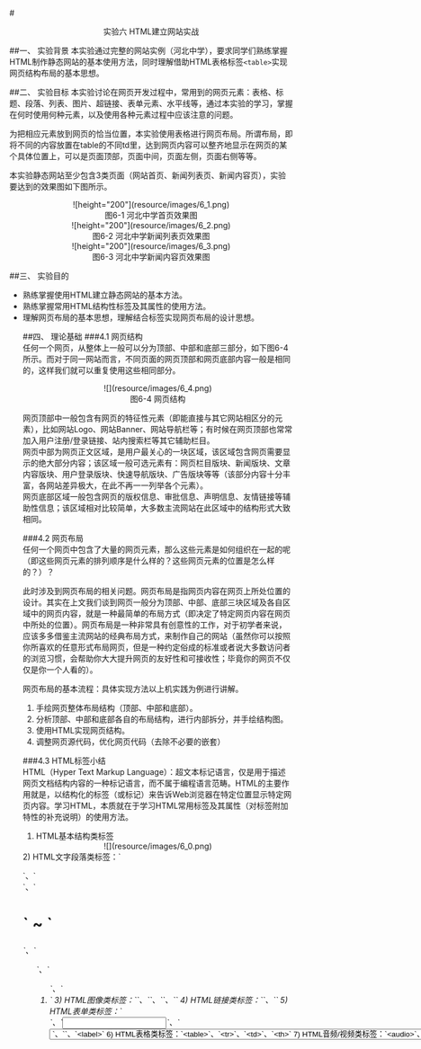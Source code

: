 #<center>实验六 HTML建立网站实战</center>

##一、	实验背景
 本实验通过完整的网站实例（河北中学），要求同学们熟练掌握HTML制作静态网站的基本使用方法，同时理解借助HTML表格标签`<table>`实现网页结构布局的基本思想。
 
##二、	实验目标
本实验讨论在网页开发过程中，常用到的网页元素：表格、标题、段落、列表、图片、超链接、表单元素、水平线等，通过本实验的学习，掌握在何时使用何种元素，以及使用各种元素过程中应该注意的问题。  

为把相应元素放到网页的恰当位置，本实验使用表格进行网页布局。所谓布局，即将不同的内容放置在table的不同td里，达到网页内容可以整齐地显示在网页的某个具体位置上，可以是页面顶部，页面中间，页面左侧，页面右侧等等。  

本实验静态网站至少包含3类页面（网站首页、新闻列表页、新闻内容页），实验要达到的效果图如下图所示。
  
<center>![height="200"](resource/images/6_1.png)</center>  
<center>图6-1 河北中学首页效果图</center>  
<center>![height="200"](resource/images/6_2.png)</center>  
<center>图6-2 河北中学新闻列表页效果图</center>     
<center>![height="200"](resource/images/6_3.png)</center>  
<center>图6-3 河北中学新闻内容页效果图</center> 

##三、	实验目的 
+ 熟练掌握使用HTML建立静态网站的基本方法。
+ 熟练掌握常用HTML结构性标签及其属性的使用方法。
+ 理解网页布局的基本思想，理解结合<table>标签实现网页布局的设计思想。
 
##四、	理论基础 
###4.1	网页结构  
任何一个网页，从整体上一般可以分为顶部、中部和底部三部分，如下图6-4所示。而对于同一网站而言，不同页面的网页顶部和网页底部内容一般是相同的，这样我们就可以重复使用这些相同部分。  

  <center>![](resource/images/6_4.png)</center>  
  <center>图6-4 网页结构</center>  
  
网页顶部中一般包含有网页的特征性元素（即能直接与其它网站相区分的元素），比如网站Logo、网站Banner、网站导航栏等；有时候在网页顶部也常常加入用户注册/登录链接、站内搜索栏等其它辅助栏目。  
网页中部为网页正文区域，是用户最关心的一块区域，该区域包含网页需要显示的绝大部分内容；该区域一般可选元素有：网页栏目版块、新闻版块、文章内容版块、用户登录版块、快速导航版块、广告版块等等（该部分内容十分丰富，各网站差异极大，在此不再一一列举各个元素）。  
网页底部区域一般包含网页的版权信息、审批信息、声明信息、友情链接等辅助性信息；该区域相对比较简单，大多数主流网站在此区域中的结构形式大致相同。   
  
###4.2	网页布局  
任何一个网页中包含了大量的网页元素，那么这些元素是如何组织在一起的呢（即这些网页元素的排列顺序是什么样的？这些网页元素的位置是怎么样的？）？  

此时涉及到网页布局的相关问题。网页布局是指网页内容在网页上所处位置的设计。其实在上文我们谈到网页一般分为顶部、中部、底部三块区域及各自区域中的网页内容，就是一种最简单的布局方式（即决定了特定网页内容在网页中所处的位置）。网页布局是一种非常具有创意性的工作，对于初学者来说，应该多多借鉴主流网站的经典布局方式，来制作自己的网站（虽然你可以按照你所喜欢的任意形式布局网页，但是一种约定俗成的标准或者说大多数访问者的浏览习惯，会帮助你大大提升网页的友好性和可接收性；毕竟你的网页不仅仅是你一个人看的）。 
 
网页布局的基本流程：具体实现方法以上机实践为例进行讲解。  

1)	手绘网页整体布局结构（顶部、中部和底部）。  
2)	分析顶部、中部和底部各自的布局结构，进行内部拆分，并手绘结构图。  
3)	使用HTML实现网页结构。  
4)	调整网页源代码，优化网页代码（去除不必要的嵌套）   
  
###4.3  HTML标签小结  
HTML（Hyper Text Markup Language）：超文本标记语言，仅是用于描述网页文档结构内容的一种标记语言，而不属于编程语言范畴。HTML的主要作用就是，以结构化的标签（或标记）来告诉Web浏览器在特定位置显示特定网页内容。学习HTML，本质就在于学习HTML常用标签及其属性（对标签附加特性的补充说明）的使用方法。  
1)	HTML基本结构类标签
  
  <center>![](resource/images/6_0.png)</center>  
2)	HTML文字段落类标签：`<p>`、`<br/>`、`<h1>` ~ `<h6>`、`<ul>`、`<ol>`、`<li>`  
3)	HTML图像类标签：`<img/>`、`<map>`、`<area/>`、`<canvas>`   
4)	HTML链接类标签：`<a>`、`<link/>`  
5)	HTML表单类标签：`<form>`、`<input/>`、`<select>`、`<option>`、`<textarea>`、`<label>`    
6)	HTML表格类标签：`<table>`、`<tr>`、`<td>`、`<th>`  
7)	HTML音频/视频类标签：`<audio>`、`<video>`  
8)	HTML框架类标签：`<frame>`、`<frameset>`、`<iframe>`    
9)	HTML样式相关标签：`<strong>`、`<em>`、`<big>`、`<small>`、`<sup>`、`<sub>`、`<font>`  
 
##五、	实验步骤   
###5.1  步骤一： 建立网站目录结构
在lab5目录下，建立images文件夹（包含网站中所使用的图片）,同时建立3个html文件（index.html、list.html、content.html），如下图6-5所示。  

  <center>![](resource/images/6_5.png)</center>  
  <center>图6-5 网站目录结构</center>  
###5.2  步骤二： 首页添加网页布局结构
由于“河北中学”网站中这三类页面具有相同的网页顶部、网页中部和网页底部结构，首先从整体上把网页划分成上、中、下三部分。在index.html文件中，建立该三部分的结构性代码（借助表格标签的三行来实现），示例代码如下所示。  
  
  <center>![](resource/images/6_00.png)</center>  
###5.3  步骤三：设置网页顶部代码 
页头部分主要有背景图片和导航栏组成，这些网页元素应该位于表格中进行布局排列。导航栏的构成比较简单，直接使用`<a>`标签即可（注意：超链接的地址统一设置为content.html）；背景图片的设置比较复杂，因为该背景图效果是由images文件夹中的bg.gif和banner.jpg两个图片文件组成的。  
补充网页顶部需要注意的一些样式信息：超链接的字体颜色是white，可以借助`<font>`标签实现；bg.gif图片铺满整个屏幕（100%），banner.jpg图片占据整个屏幕的60%且居中显示；导航栏部分高度大概是75px。  
###5.4  步骤四：设置网页底部代码
网页底部代码比较简单，只需要注意两点样式信息：文字颜色为white；网页底部使用背景图片foot_bg.gif填充。  
###5.5  步骤五：设置index.html网页中部内容
1)	首先index.html页面网页中部从上到下又可以划分为3部分，所以可以再次借助表格的3行来实现结构，如下图6-6所示。  

  <center>![](resource/images/6_6.png)</center>  
  <center>图6-6 index.html页面中部结构</center>  
2)	现在开始分析上部代码结构。按照布局的基本思想，又可以把其分为左、中、右三部分组成，而这三部分可以由1行3列的表格支撑。该部分网页元素主要有超链接、图片、列表等组成，需要注意的问题主要有以下几个：第一，左、中、右三部分的宽度比较分别是25%、55%和20%；新闻列表中所有超链接的链接地址均指向content.html页面；“河中新闻”图片右上角的“more”使用图像热区实现，其中热区核心代码如下所示。   

  <center>![](resource/images/6_000.png)</center>
3)	接下来分析中部分代码结构。该部分代码比较复杂，首先通过效果图对该部分进行划分，如下图6-7所示。  

  <center>![](resource/images/6_7.png)</center>  
  <center>图6-7 index.html中部之中部结构</center>
通过图6-7可以发现该部分网页整体是由一个2行4列的表格组成的，其中第一行的两个单元格要分别跨列显示（colspan）；另外，“河中教研网”和“河中德育网”分别使用了图像热区，其热区坐标如下所示。  
  
  <center>![](resource/images/6_0000.png)</center>  
  
4)	最后处理最下方部分，该部分结构比较简单，直接由1行4列的表格组成，其中注意最左侧大图片是由4个热区组成，其坐标示例代码如下所示。  

  <center>![](resource/images/6_00000.png)</center>
###5.6   步骤六：设置list.html网页中部内容
list.html页面整体结构由1行2列的表格组成，其中左侧占据25%宽度，右侧占据75%宽度。
此页面内容比较简单，强调两个注意问题，其它问题不再赘述。第一，“学校概况”和“所获荣誉”下方通过水平分割线与其它元素分割；第二，分页码部分由1行8列的表格组成。
###5.7   步骤六：设置content.html网页中部内容
content.html页面结构基本和list.html页面结构相似，不再详细展开讨论。注意：左侧内容区域占据70%宽度，右侧列表区域占据30%宽度；另外，“上一篇”和“下一篇”新闻部分可以直接使用空格（&nbsp;）分开，不需要再划分表格结构。

##六、	实验作业（完成并提交）
使用Sublime Text 3完成本实验的网页文件，把作业上传到ftp服务器，并把ftp地址提交到雪梨教育同步课程相应任务下。
##七、	推荐阅读
http://www.111cn.net/cssdiv/css/57963.htm  
http://wenku.baidu.com/link?url=UL-hi2_mGChJa1-C_afK02MXY0plHySYtbDKx29CkgjMuseX0CRavmMAkJ0YspuCuS__SlWynW8PeY2O2Gu-Znf1FUEFhQE91Rjyqlfz5sy

